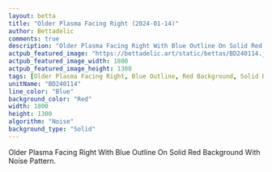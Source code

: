 ```yaml
---
layout: betta
title: "Older Plasma Facing Right (2024-01-14)"
author: Bettadelic
comments: true
description: "Older Plasma Facing Right With Blue Outline On Solid Red Background With Noise Pattern."
actpub_featured_image: "https://bettadelic.art/static/bettas/BD240114.jpg"
actpub_featured_image_width: 1800
actpub_featured_image_height: 1300
tags: [Older Plasma Facing Right, Blue Outline, Red Background, Solid Background Pattern, Noise Pattern, January 2024]
unitName: "BD240114"
line_color: "Blue"
background_color: "Red"
width: 1800
height: 1300
algorithm: "Noise"
background_type: "Solid"
---
```


Older Plasma Facing Right With Blue Outline On Solid Red Background With Noise Pattern.
